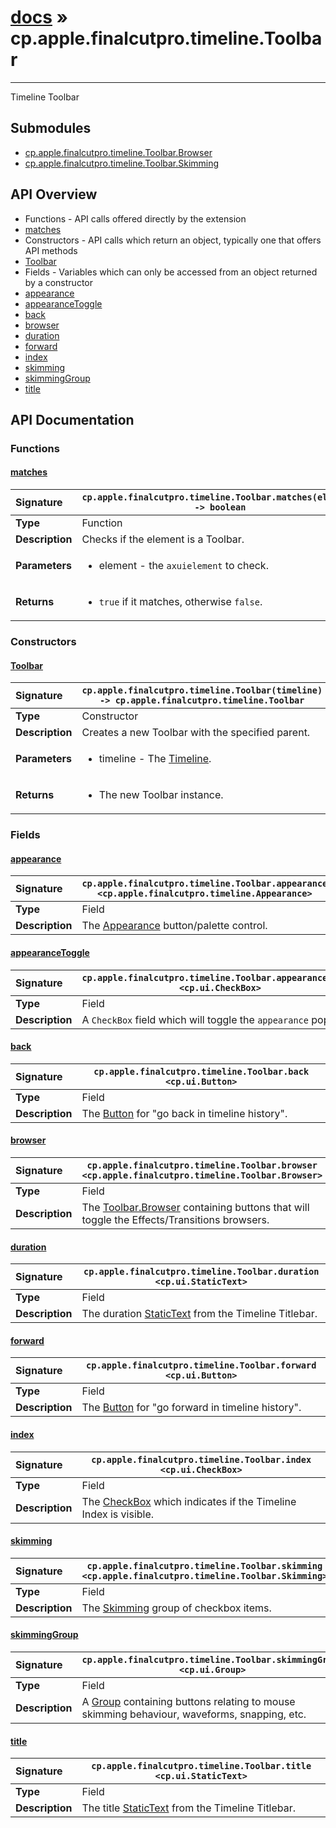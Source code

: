 # [docs](index.md) » cp.apple.finalcutpro.timeline.Toolbar
---

Timeline Toolbar

## Submodules
 * [cp.apple.finalcutpro.timeline.Toolbar.Browser](cp.apple.finalcutpro.timeline.Toolbar.Browser.md)
 * [cp.apple.finalcutpro.timeline.Toolbar.Skimming](cp.apple.finalcutpro.timeline.Toolbar.Skimming.md)

## API Overview
* Functions - API calls offered directly by the extension
 * [matches](#matches)
* Constructors - API calls which return an object, typically one that offers API methods
 * [Toolbar](#toolbar)
* Fields - Variables which can only be accessed from an object returned by a constructor
 * [appearance](#appearance)
 * [appearanceToggle](#appearancetoggle)
 * [back](#back)
 * [browser](#browser)
 * [duration](#duration)
 * [forward](#forward)
 * [index](#index)
 * [skimming](#skimming)
 * [skimmingGroup](#skimminggroup)
 * [title](#title)

## API Documentation

### Functions

#### [matches](#matches)
| <span style="float: left;">**Signature**</span> | <span style="float: left;">`cp.apple.finalcutpro.timeline.Toolbar.matches(element) -> boolean` </span>                                                          |
| -----------------------------------------------------|---------------------------------------------------------------------------------------------------------|
| **Type**                                             | Function |
| **Description**                                      | Checks if the element is a Toolbar. |
| **Parameters**                                       | <ul><li>element - the <code>axuielement</code> to check.</li></ul> |
| **Returns**                                          | <ul><li><code>true</code> if it matches, otherwise <code>false</code>.</li></ul> |

### Constructors

#### [Toolbar](#toolbar)
| <span style="float: left;">**Signature**</span> | <span style="float: left;">`cp.apple.finalcutpro.timeline.Toolbar(timeline) -> cp.apple.finalcutpro.timeline.Toolbar` </span>                                                          |
| -----------------------------------------------------|---------------------------------------------------------------------------------------------------------|
| **Type**                                             | Constructor |
| **Description**                                      | Creates a new Toolbar with the specified parent. |
| **Parameters**                                       | <ul><li>timeline - The <a href="cp.apple.finalcutpro.timeline.Timeline.md">Timeline</a>.</li></ul> |
| **Returns**                                          | <ul><li>The new Toolbar instance.</li></ul> |

### Fields

#### [appearance](#appearance)
| <span style="float: left;">**Signature**</span> | <span style="float: left;">`cp.apple.finalcutpro.timeline.Toolbar.appearance <cp.apple.finalcutpro.timeline.Appearance>` </span>                                                          |
| -----------------------------------------------------|---------------------------------------------------------------------------------------------------------|
| **Type**                                             | Field |
| **Description**                                      | The [Appearance](cp.apple.finalcutpro.timeline.Appearance.md) button/palette control. |

#### [appearanceToggle](#appearancetoggle)
| <span style="float: left;">**Signature**</span> | <span style="float: left;">`cp.apple.finalcutpro.timeline.Toolbar.appearanceToggle <cp.ui.CheckBox>` </span>                                                          |
| -----------------------------------------------------|---------------------------------------------------------------------------------------------------------|
| **Type**                                             | Field |
| **Description**                                      | A `CheckBox` field which will toggle the `appearance` popover. |

#### [back](#back)
| <span style="float: left;">**Signature**</span> | <span style="float: left;">`cp.apple.finalcutpro.timeline.Toolbar.back <cp.ui.Button>` </span>                                                          |
| -----------------------------------------------------|---------------------------------------------------------------------------------------------------------|
| **Type**                                             | Field |
| **Description**                                      | The [Button](cp.ui.Button.md) for "go back in timeline history". |

#### [browser](#browser)
| <span style="float: left;">**Signature**</span> | <span style="float: left;">`cp.apple.finalcutpro.timeline.Toolbar.browser <cp.apple.finalcutpro.timeline.Toolbar.Browser>` </span>                                                          |
| -----------------------------------------------------|---------------------------------------------------------------------------------------------------------|
| **Type**                                             | Field |
| **Description**                                      | The [Toolbar.Browser](cp.apple.finalcutpro.timeline.Toolbar.Browser.md) containing buttons that will toggle the Effects/Transitions browsers. |

#### [duration](#duration)
| <span style="float: left;">**Signature**</span> | <span style="float: left;">`cp.apple.finalcutpro.timeline.Toolbar.duration <cp.ui.StaticText>` </span>                                                          |
| -----------------------------------------------------|---------------------------------------------------------------------------------------------------------|
| **Type**                                             | Field |
| **Description**                                      | The duration [StaticText](cp.ui.StaticText.md) from the Timeline Titlebar. |

#### [forward](#forward)
| <span style="float: left;">**Signature**</span> | <span style="float: left;">`cp.apple.finalcutpro.timeline.Toolbar.forward <cp.ui.Button>` </span>                                                          |
| -----------------------------------------------------|---------------------------------------------------------------------------------------------------------|
| **Type**                                             | Field |
| **Description**                                      | The [Button](cp.ui.Button.md) for "go forward in timeline history". |

#### [index](#index)
| <span style="float: left;">**Signature**</span> | <span style="float: left;">`cp.apple.finalcutpro.timeline.Toolbar.index <cp.ui.CheckBox>` </span>                                                          |
| -----------------------------------------------------|---------------------------------------------------------------------------------------------------------|
| **Type**                                             | Field |
| **Description**                                      | The [CheckBox](cp.ui.CheckBox.md) which indicates if the Timeline Index is visible. |

#### [skimming](#skimming)
| <span style="float: left;">**Signature**</span> | <span style="float: left;">`cp.apple.finalcutpro.timeline.Toolbar.skimming <cp.apple.finalcutpro.timeline.Toolbar.Skimming>` </span>                                                          |
| -----------------------------------------------------|---------------------------------------------------------------------------------------------------------|
| **Type**                                             | Field |
| **Description**                                      | The [Skimming](cp.apple.finalcutpro.timeline.Toolbar.Skimming.md) group of checkbox items. |

#### [skimmingGroup](#skimminggroup)
| <span style="float: left;">**Signature**</span> | <span style="float: left;">`cp.apple.finalcutpro.timeline.Toolbar.skimmingGroup <cp.ui.Group>` </span>                                                          |
| -----------------------------------------------------|---------------------------------------------------------------------------------------------------------|
| **Type**                                             | Field |
| **Description**                                      | A [Group](cp.ui.Group.md) containing buttons relating to mouse skimming behaviour, waveforms, snapping, etc. |

#### [title](#title)
| <span style="float: left;">**Signature**</span> | <span style="float: left;">`cp.apple.finalcutpro.timeline.Toolbar.title <cp.ui.StaticText>` </span>                                                          |
| -----------------------------------------------------|---------------------------------------------------------------------------------------------------------|
| **Type**                                             | Field |
| **Description**                                      | The title [StaticText](cp.ui.StaticText.md) from the Timeline Titlebar. |

